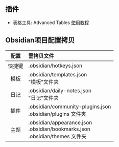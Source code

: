 ## 插件

- 表格工具: Advanced Tables  	[使用教程](https://www.readinghere.com/blog/obsidian-advanced-tables-plugin/)

## Obsidian项目配置拷贝

| 配置  | 需拷贝文件                                                                           |
| :-: | :------------------------------------------------------------------------------ |
| 快捷键 | .obsidian/hotkeys.json                                                          |
| 模板  | .obsidian/templates.json<br>"模板"文件夹<br>                                         |
| 日记  | .obsidian/daily-notes.json<br>"日记"文件夹                                           |
| 插件  | .obsidian/community-plugins.json<br>.obsidian/plugins   文件夹                     |
| 主题  | .obsidian/appearance.json<br>.obsidian/bookmarks.json<br>.obsidian/themes   文件夹 |







